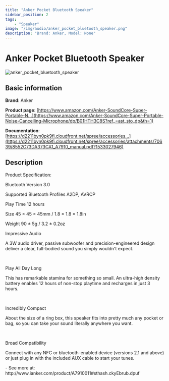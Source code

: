 ```yaml
---
title: "Anker Pocket Bluetooth Speaker"
sidebar_position: 2
tags:
    - "Speaker"
image: "/img/audio/anker_pocket_bluetooth_speaker.png"
description: "Brand: Anker, Model: None"
---
```

# Anker Pocket Bluetooth Speaker

![anker_pocket_bluetooth_speaker](/img/audio/anker_pocket_bluetooth_speaker.png)

## Basic information

**Brand**: Anker

**Product page**: [https://www.amazon.com/Anker-SoundCore-Super-Portable-N...](https://www.amazon.com/Anker-SoundCore-Super-Portable-Noise-Cancelling-Microphone/dp/B01HTH3C8S?ref_=ast_sto_dp&th=1)

**Documentation**: [https://d2211byn0pk9fi.cloudfront.net/spree/accessories...](https://d2211byn0pk9fi.cloudfront.net/spree/accessories/attachments/70639/8552C73DA373CA1_A7910_manual.pdf?1533027946)

## Description

Product Specification:



Bluetooth Version 3\.0

Supported Bluetooth Profiles A2DP, AVRCP

Play Time 12 hours

Size 45 × 45 × 45mm / 1\.8 × 1\.8 × 1\.8in

Weight 90 ± 5g / 3\.2 ± 0\.2oz

Impressive Audio

A 3W audio driver, passive subwoofer and precision\-engineered design deliver a clear, full\-bodied sound you simply wouldn't expect\.

 

Play All Day Long

This has remarkable stamina for something so small\. An ultra\-high density battery enables 12 hours of non\-stop playtime and recharges in just 3 hours\.

 

Incredibly Compact

About the size of a ring box, this speaker fits into pretty much any pocket or bag, so you can take your sound literally anywhere you want\.

 

Broad Compatibility

Connect with any NFC or bluetooth\-enabled device \(versions 2\.1 and above\) or just plug in with the included AUX cable to start your tunes\.

\- See more at: http://www\.ianker\.com/product/A7910011\#sthash\.ckyEbrub\.dpuf

